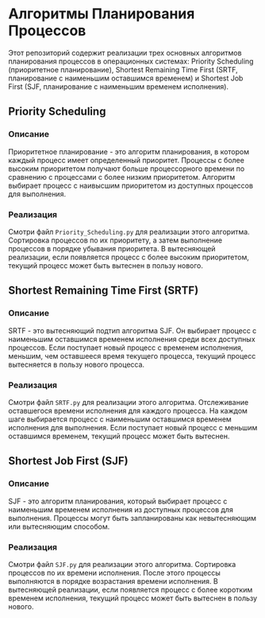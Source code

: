 # Алгоритмы Планирования Процессов

Этот репозиторий содержит реализации трех основных алгоритмов планирования процессов в операционных системах: Priority Scheduling (приоритетное планирование), Shortest Remaining Time First (SRTF, планирование с наименьшим оставшимся временем) и Shortest Job First (SJF, планирование с наименьшим временем исполнения).

## Priority Scheduling

### Описание
Приоритетное планирование - это алгоритм планирования, в котором каждый процесс имеет определенный приоритет. Процессы с более высоким приоритетом получают больше процессорного времени по сравнению с процессами с более низким приоритетом. Алгоритм выбирает процесс с наивысшим приоритетом из доступных процессов для выполнения.

### Реализация
Смотри файл `Priority_Scheduling.py` для реализации этого алгоритма.
Сортировка процессов по их приоритету, а затем выполнение процессов в порядке убывания приоритета. В вытесняющей реализации, если появляется процесс с более высоким приоритетом, текущий процесс может быть вытеснен в пользу нового.

## Shortest Remaining Time First (SRTF)

### Описание
SRTF - это вытесняющий подтип алгоритма SJF. Он выбирает процесс с наименьшим оставшимся временем исполнения среди всех доступных процессов. Если поступает новый процесс с временем исполнения, меньшим, чем оставшееся время текущего процесса, текущий процесс вытесняется в пользу нового процесса.

### Реализация
Смотри файл `SRTF.py` для реализации этого алгоритма.
Отслеживание оставшегося времени исполнения для каждого процесса. На каждом шаге выбирается процесс с наименьшим оставшимся временем исполнения для выполнения. Если поступает новый процесс с меньшим оставшимся временем, текущий процесс может быть вытеснен.

## Shortest Job First (SJF)

### Описание
SJF - это алгоритм планирования, который выбирает процесс с наименьшим временем исполнения из доступных процессов для выполнения. Процессы могут быть запланированы как невытесняющим или вытесняющим способом.

### Реализация
Смотри файл `SJF.py` для реализации этого алгоритма.
Сортировка процессов по их времени исполнения. После этого процессы выполняются в порядке возрастания времени исполнения. В вытесняющей реализации, если появляется процесс с более коротким временем исполнения, текущий процесс может быть вытеснен в пользу нового.

